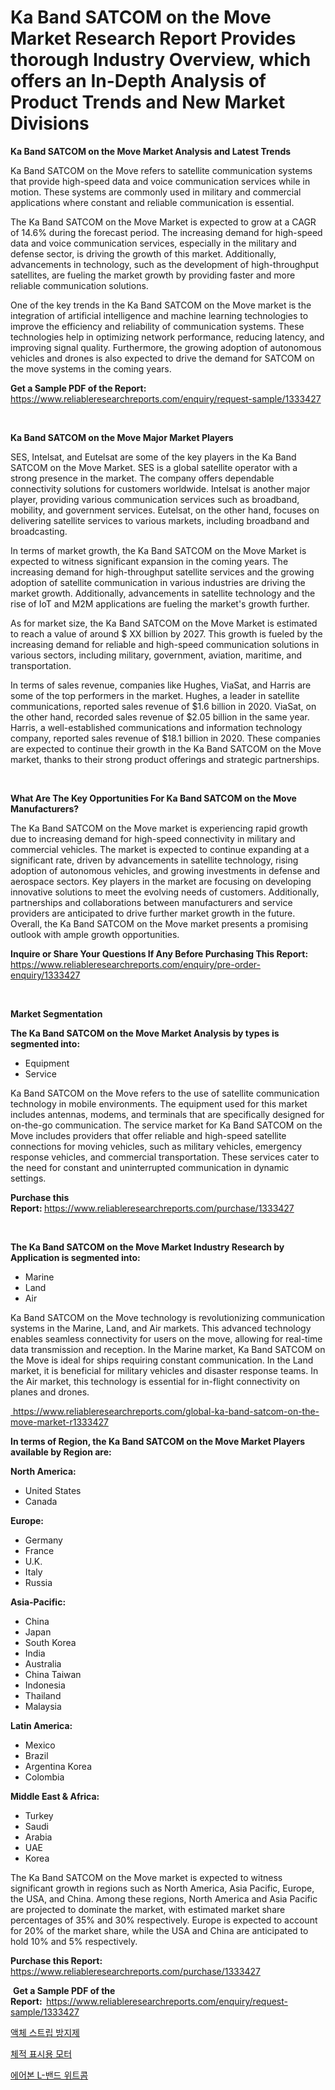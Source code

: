 <p><h1>Ka Band SATCOM on the Move Market Research Report Provides thorough Industry Overview, which offers an In-Depth Analysis of Product Trends and New Market Divisions</h1></p><p><strong>Ka Band SATCOM on the Move Market Analysis and Latest Trends</strong></p>
<p><p>Ka Band SATCOM on the Move refers to satellite communication systems that provide high-speed data and voice communication services while in motion. These systems are commonly used in military and commercial applications where constant and reliable communication is essential.</p><p>The Ka Band SATCOM on the Move Market is expected to grow at a CAGR of 14.6% during the forecast period. The increasing demand for high-speed data and voice communication services, especially in the military and defense sector, is driving the growth of this market. Additionally, advancements in technology, such as the development of high-throughput satellites, are fueling the market growth by providing faster and more reliable communication solutions.</p><p>One of the key trends in the Ka Band SATCOM on the Move market is the integration of artificial intelligence and machine learning technologies to improve the efficiency and reliability of communication systems. These technologies help in optimizing network performance, reducing latency, and improving signal quality. Furthermore, the growing adoption of autonomous vehicles and drones is also expected to drive the demand for SATCOM on the move systems in the coming years.</p></p>
<p><strong>Get a Sample PDF of the Report:&nbsp;</strong> <a href="https://www.reliableresearchreports.com/enquiry/request-sample/1333427">https://www.reliableresearchreports.com/enquiry/request-sample/1333427</a></p>
<p>&nbsp;</p>
<p><strong>Ka Band SATCOM on the Move Major Market Players</strong></p>
<p><p>SES, Intelsat, and Eutelsat are some of the key players in the Ka Band SATCOM on the Move Market. SES is a global satellite operator with a strong presence in the market. The company offers dependable connectivity solutions for customers worldwide. Intelsat is another major player, providing various communication services such as broadband, mobility, and government services. Eutelsat, on the other hand, focuses on delivering satellite services to various markets, including broadband and broadcasting.</p><p>In terms of market growth, the Ka Band SATCOM on the Move Market is expected to witness significant expansion in the coming years. The increasing demand for high-throughput satellite services and the growing adoption of satellite communication in various industries are driving the market growth. Additionally, advancements in satellite technology and the rise of IoT and M2M applications are fueling the market's growth further.</p><p>As for market size, the Ka Band SATCOM on the Move Market is estimated to reach a value of around $ XX billion by 2027. This growth is fueled by the increasing demand for reliable and high-speed communication solutions in various sectors, including military, government, aviation, maritime, and transportation.</p><p>In terms of sales revenue, companies like Hughes, ViaSat, and Harris are some of the top performers in the market. Hughes, a leader in satellite communications, reported sales revenue of $1.6 billion in 2020. ViaSat, on the other hand, recorded sales revenue of $2.05 billion in the same year. Harris, a well-established communications and information technology company, reported sales revenue of $18.1 billion in 2020. These companies are expected to continue their growth in the Ka Band SATCOM on the Move market, thanks to their strong product offerings and strategic partnerships.</p></p>
<p>&nbsp;</p>
<p><strong>What Are The Key Opportunities For Ka Band SATCOM on the Move Manufacturers?</strong></p>
<p><p>The Ka Band SATCOM on the Move market is experiencing rapid growth due to increasing demand for high-speed connectivity in military and commercial vehicles. The market is expected to continue expanding at a significant rate, driven by advancements in satellite technology, rising adoption of autonomous vehicles, and growing investments in defense and aerospace sectors. Key players in the market are focusing on developing innovative solutions to meet the evolving needs of customers. Additionally, partnerships and collaborations between manufacturers and service providers are anticipated to drive further market growth in the future. Overall, the Ka Band SATCOM on the Move market presents a promising outlook with ample growth opportunities.</p></p>
<p><strong>Inquire or Share Your Questions If Any Before Purchasing This Report:</strong> <a href="https://www.reliableresearchreports.com/enquiry/pre-order-enquiry/1333427">https://www.reliableresearchreports.com/enquiry/pre-order-enquiry/1333427</a></p>
<p>&nbsp;</p>
<p><strong>Market Segmentation</strong></p>
<p><strong>The Ka Band SATCOM on the Move Market Analysis by types is segmented into:</strong></p>
<p><ul><li>Equipment</li><li>Service</li></ul></p>
<p><p>Ka Band SATCOM on the Move refers to the use of satellite communication technology in mobile environments. The equipment used for this market includes antennas, modems, and terminals that are specifically designed for on-the-go communication. The service market for Ka Band SATCOM on the Move includes providers that offer reliable and high-speed satellite connections for moving vehicles, such as military vehicles, emergency response vehicles, and commercial transportation. These services cater to the need for constant and uninterrupted communication in dynamic settings.</p></p>
<p><strong>Purchase this Report:&nbsp;</strong><a href="https://www.reliableresearchreports.com/purchase/1333427">https://www.reliableresearchreports.com/purchase/1333427</a></p>
<p>&nbsp;</p>
<p><strong>The Ka Band SATCOM on the Move Market Industry Research by Application is segmented into:</strong></p>
<p><ul><li>Marine</li><li>Land</li><li>Air</li></ul></p>
<p><p>Ka Band SATCOM on the Move technology is revolutionizing communication systems in the Marine, Land, and Air markets. This advanced technology enables seamless connectivity for users on the move, allowing for real-time data transmission and reception. In the Marine market, Ka Band SATCOM on the Move is ideal for ships requiring constant communication. In the Land market, it is beneficial for military vehicles and disaster response teams. In the Air market, this technology is essential for in-flight connectivity on planes and drones.</p></p>
<p><a href="https://www.reliableresearchreports.com/global-ka-band-satcom-on-the-move-market-r1333427">&nbsp;https://www.reliableresearchreports.com/global-ka-band-satcom-on-the-move-market-r1333427</a></p>
<p><strong>In terms of Region, the Ka Band SATCOM on the Move Market Players available by Region are:</strong></p>
<p>
    <p> <strong> North America: </strong>
        <ul>
            <li>United States</li>
            <li>Canada</li>
        </ul>
        </p> 
    <p> <strong> Europe: </strong>
        <ul>
            <li>Germany</li>
            <li>France</li>
            <li>U.K.</li>
            <li>Italy</li>
            <li>Russia</li>
        </ul>
        </p> 
    <p> <strong> Asia-Pacific: </strong>
        <ul>
            <li>China</li>
            <li>Japan</li>
            <li>South Korea</li>
            <li>India</li>
            <li>Australia</li>
            <li>China Taiwan</li>
            <li>Indonesia</li>
            <li>Thailand</li>
            <li>Malaysia</li>
        </ul>
        </p> 
    <p> <strong> Latin America: </strong>
        <ul>
            <li>Mexico</li>
            <li>Brazil</li>
            <li>Argentina Korea</li>
            <li>Colombia</li>
        </ul>
        </p> 
    <p> <strong> Middle East & Africa: </strong>
        <ul>
            <li>Turkey</li>
            <li>Saudi</li>
            <li>Arabia</li>
            <li>UAE</li>
            <li>Korea</li>
        </ul>
    </p>
    </p>
<p><p>The Ka Band SATCOM on the Move market is expected to witness significant growth in regions such as North America, Asia Pacific, Europe, the USA, and China. Among these regions, North America and Asia Pacific are projected to dominate the market, with estimated market share percentages of 35% and 30% respectively. Europe is expected to account for 20% of the market share, while the USA and China are anticipated to hold 10% and 5% respectively.</p></p>
<p><strong>Purchase this Report: </strong><a href="https://www.reliableresearchreports.com/purchase/1333427">https://www.reliableresearchreports.com/purchase/1333427</a></p>
<p>&nbsp;<strong>Get a Sample PDF of the Report:&nbsp;&nbsp;</strong><a href="https://www.reliableresearchreports.com/enquiry/request-sample/1333427">https://www.reliableresearchreports.com/enquiry/request-sample/1333427</a></p>
<p><strong></strong></p>
<p><p><a href="https://github.com/xvz497517413/Market-Research-Report-List-2/blob/main/873365292753.md">액체 스트립 방지제</a></p><p><a href="https://github.com/vskv4779xr1/Market-Research-Report-List-2/blob/main/1033554105441.md">체적 표시용 모터</a></p><p><a href="https://github.com/vskv4779xr1/Market-Research-Report-List-2/blob/main/157641292754.md">에어본 L-밴드 위트콤</a></p></p>